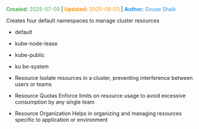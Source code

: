 <span style="color:#4caf50;"><b>Created:</b> 2025-07-09</span> | <span style="color:#ff9800;"><b>Updated:</b> 2025-08-03</span> | <span style="color:#2196f3;"><b>Author:</b> Gouse Shaik</span>

Creates four default namespaces to manage cluster resources
- default
- kube-node-lease
- kube-public
- ku be-system

- Resource Isolate resources in a cluster, preventing interference between users or teams
- Resource Quotas Enforce limits on resource usage to avoid excessive consumption by any single team
- Resource Organization Helps in organizing and managing resources specific to application or environment